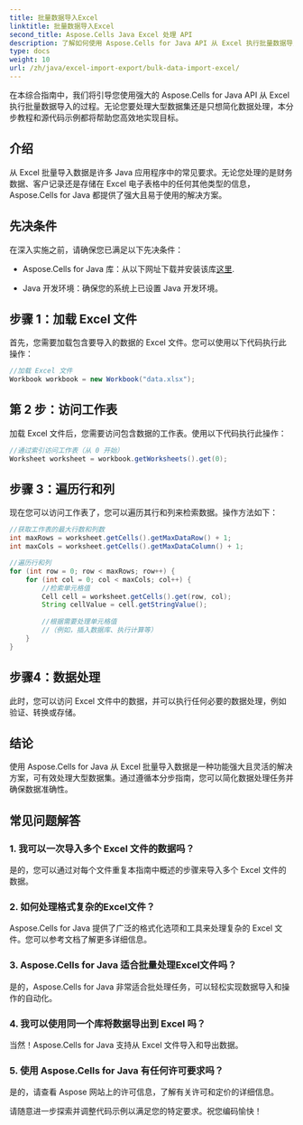 ```yaml
---
title: 批量数据导入Excel
linktitle: 批量数据导入Excel
second_title: Aspose.Cells Java Excel 处理 API
description: 了解如何使用 Aspose.Cells for Java API 从 Excel 执行批量数据导入。通过本分步指南简化数据处理。
type: docs
weight: 10
url: /zh/java/excel-import-export/bulk-data-import-excel/
---
```


在本综合指南中，我们将引导您使用强大的 Aspose.Cells for Java API 从 Excel 执行批量数据导入的过程。无论您要处理大型数据集还是只想简化数据处理，本分步教程和源代码示例都将帮助您高效地实现目标。

## 介绍

从 Excel 批量导入数据是许多 Java 应用程序中的常见要求。无论您处理的是财务数据、客户记录还是存储在 Excel 电子表格中的任何其他类型的信息，Aspose.Cells for Java 都提供了强大且易于使用的解决方案。

## 先决条件

在深入实施之前，请确保您已满足以下先决条件：

-  Aspose.Cells for Java 库：从以下网址下载并安装该库[这里](https://releases.aspose.com/cells/java/).

- Java 开发环境：确保您的系统上已设置 Java 开发环境。

## 步骤 1：加载 Excel 文件

首先，您需要加载包含要导入的数据的 Excel 文件。您可以使用以下代码执行此操作：

```java
//加载 Excel 文件
Workbook workbook = new Workbook("data.xlsx");
```

## 第 2 步：访问工作表

加载 Excel 文件后，您需要访问包含数据的工作表。使用以下代码执行此操作：

```java
//通过索引访问工作表（从 0 开始）
Worksheet worksheet = workbook.getWorksheets().get(0);
```

## 步骤 3：遍历行和列

现在您可以访问工作表了，您可以遍历其行和列来检索数据。操作方法如下：

```java
//获取工作表的最大行数和列数
int maxRows = worksheet.getCells().getMaxDataRow() + 1;
int maxCols = worksheet.getCells().getMaxDataColumn() + 1;

//遍历行和列
for (int row = 0; row < maxRows; row++) {
    for (int col = 0; col < maxCols; col++) {
        //检索单元格值
        Cell cell = worksheet.getCells().get(row, col);
        String cellValue = cell.getStringValue();
        
        //根据需要处理单元格值
        //（例如，插入数据库、执行计算等）
    }
}
```

## 步骤4：数据处理

此时，您可以访问 Excel 文件中的数据，并可以执行任何必要的数据处理，例如验证、转换或存储。

## 结论

使用 Aspose.Cells for Java 从 Excel 批量导入数据是一种功能强大且灵活的解决方案，可有效处理大型数据集。通过遵循本分步指南，您可以简化数据处理任务并确保数据准确性。

## 常见问题解答

### 1. 我可以一次导入多个 Excel 文件的数据吗？

是的，您可以通过对每个文件重复本指南中概述的步骤来导入多个 Excel 文件的数据。

### 2. 如何处理格式复杂的Excel文件？

Aspose.Cells for Java 提供了广泛的格式化选项和工具来处理复杂的 Excel 文件。您可以参考文档了解更多详细信息。

### 3. Aspose.Cells for Java 适合批量处理Excel文件吗？

是的，Aspose.Cells for Java 非常适合批处理任务，可以轻松实现数据导入和操作的自动化。

### 4. 我可以使用同一个库将数据导出到 Excel 吗？

当然！Aspose.Cells for Java 支持从 Excel 文件导入和导出数据。

### 5. 使用 Aspose.Cells for Java 有任何许可要求吗？

是的，请查看 Aspose 网站上的许可信息，了解有关许可和定价的详细信息。

请随意进一步探索并调整代码示例以满足您的特定要求。祝您编码愉快！